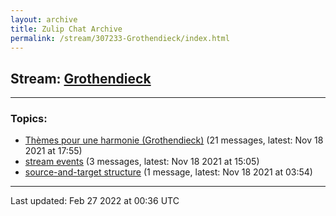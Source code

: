 ```yaml
---
layout: archive
title: Zulip Chat Archive
permalink: /stream/307233-Grothendieck/index.html
---
```


## Stream: [Grothendieck](https://mattecapu.github.io/ct-zulip-archive/stream/307233-Grothendieck/index.html)
---

### Topics:

* [Thèmes pour une harmonie (Grothendieck)](topic/topic_Th.C3.A8mes.20pour.20une.20harmonie.20(Grothendieck).html) (21 messages, latest: Nov 18 2021 at 17:55)
* [stream events](topic/topic_stream.20events.html) (3 messages, latest: Nov 18 2021 at 15:05)
* [source-and-target structure](topic/topic_source-and-target.20structure.html) (1 message, latest: Nov 18 2021 at 03:54)

<hr><p>Last updated: Feb 27 2022 at 00:36 UTC</p>